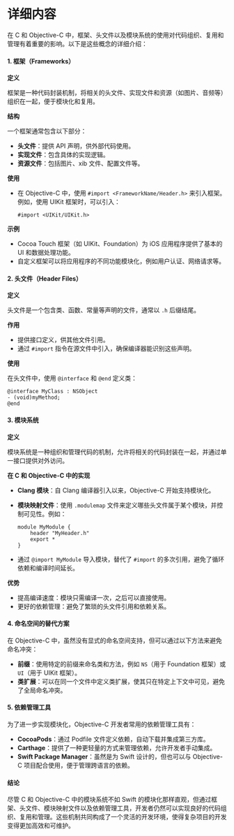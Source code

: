 # 详细内容

在 C 和 Objective-C 中，框架、头文件以及模块系统的使用对代码组织、复用和管理有着重要的影响。以下是这些概念的详细介绍：

#### 1. 框架（Frameworks）

**定义**

框架是一种代码封装机制，将相关的头文件、实现文件和资源（如图片、音频等）组织在一起，便于模块化和复用。

**结构**

一个框架通常包含以下部分：

* **头文件**：提供 API 声明，供外部代码使用。
* **实现文件**：包含具体的实现逻辑。
* **资源文件**：包括图片、xib 文件、配置文件等。

**使用**

*   在 Objective-C 中，使用 `#import <FrameworkName/Header.h>` 来引入框架。例如，使用 UIKit 框架时，可以引入：

    ```objc
    #import <UIKit/UIKit.h>
    ```

**示例**

* Cocoa Touch 框架（如 UIKit、Foundation）为 iOS 应用程序提供了基本的 UI 和数据处理功能。
* 自定义框架可以将应用程序的不同功能模块化，例如用户认证、网络请求等。

#### 2. 头文件（Header Files）

**定义**

头文件是一个包含类、函数、常量等声明的文件，通常以 `.h` 后缀结尾。

**作用**

* 提供接口定义，供其他文件引用。
* 通过 `#import` 指令在源文件中引入，确保编译器能识别这些声明。

**使用**

在头文件中，使用 `@interface` 和 `@end` 定义类：

```objc
@interface MyClass : NSObject
- (void)myMethod;
@end
```

#### 3. 模块系统

**定义**

模块系统是一种组织和管理代码的机制，允许将相关的代码封装在一起，并通过单一接口提供对外访问。

**在 C 和 Objective-C 中的实现**

* **Clang 模块**：自 Clang 编译器引入以来，Objective-C 开始支持模块化。
*   **模块映射文件**：使用 `.modulemap` 文件来定义哪些头文件属于某个模块，并控制可见性。例如：

    ```plaintext
    module MyModule {
        header "MyHeader.h"
        export *
    }
    ```
* 通过 `@import MyModule` 导入模块，替代了 `#import` 的多次引用，避免了循环依赖和编译时间延长。

**优势**

* 提高编译速度：模块只需编译一次，之后可以直接使用。
* 更好的依赖管理：避免了繁琐的头文件引用和依赖关系。

#### 4. 命名空间的替代方案

在 Objective-C 中，虽然没有显式的命名空间支持，但可以通过以下方法来避免命名冲突：

* **前缀**：使用特定的前缀来命名类和方法，例如 `NS`（用于 Foundation 框架）或 `UI`（用于 UIKit 框架）。
* **类扩展**：可以在同一个文件中定义类扩展，使其只在特定上下文中可见，避免了全局命名冲突。

#### 5. 依赖管理工具

为了进一步实现模块化，Objective-C 开发者常用的依赖管理工具有：

* **CocoaPods**：通过 Podfile 文件定义依赖，自动下载并集成第三方库。
* **Carthage**：提供了一种更轻量的方式来管理依赖，允许开发者手动集成。
* **Swift Package Manager**：虽然是为 Swift 设计的，但也可以与 Objective-C 项目配合使用，便于管理跨语言的依赖。

#### 结论

尽管 C 和 Objective-C 中的模块系统不如 Swift 的模块化那样直观，但通过框架、头文件、模块映射文件以及依赖管理工具，开发者仍然可以实现良好的代码组织、复用和管理。这些机制共同构成了一个灵活的开发环境，使得复杂项目的开发变得更加高效和可维护。
